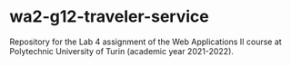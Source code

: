 # wa2-g12-traveler-service
Repository for the Lab 4 assignment of the Web Applications II course at Polytechnic University of Turin (academic year 2021-2022).

